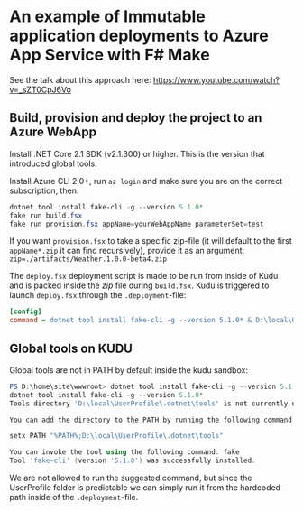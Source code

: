 # An example of Immutable application deployments to Azure App Service with F# Make

See the talk about this approach here: https://www.youtube.com/watch?v=_sZT0CpJ6Vo

## Build, provision and deploy the project to an Azure WebApp

Install .NET Core 2.1 SDK (v2.1.300) or higher. This is the version that introduced global tools.

Install Azure CLI 2.0+, run `az login` and make sure you are on the correct subscription, then:

```powershell
dotnet tool install fake-cli -g --version 5.1.0*
fake run build.fsx
fake run provision.fsx appName=yourWebAppName parameterSet=test
```

If you want `provision.fsx` to take a specific zip-file (it will default to the first `appName*.zip` it can find recursively), provide it as an argument: `zip=./artifacts/Weather.1.0.0-beta4.zip`

The `deploy.fsx` deployment script is made to be run from inside of Kudu and is packed inside the _zip_ file during `build.fsx`. Kudu is triggered to launch `deploy.fsx` through the `.deployment`-file:

```ini
[config]
command = dotnet tool install fake-cli -g --version 5.1.0* & D:\local\UserProfile\.dotnet\tools\fake run deploy.fsx stageFolder=app/
```

## Global tools on KUDU

Global tools are not in PATH by default inside the kudu sandbox:

```powershell
PS D:\home\site\wwwroot> dotnet tool install fake-cli -g --version 5.1.0*
dotnet tool install fake-cli -g --version 5.1.0*
Tools directory 'D:\local\UserProfile\.dotnet\tools' is not currently on the PATH environment variable.

You can add the directory to the PATH by running the following command:

setx PATH "%PATH%;D:\local\UserProfile\.dotnet\tools"

You can invoke the tool using the following command: fake
Tool 'fake-cli' (version '5.1.0') was successfully installed.
```

We are not allowed to run the suggested command, but since the UserProfile folder is predictable we can simply run it from the hardcoded path inside of the `.deployment`-file.
